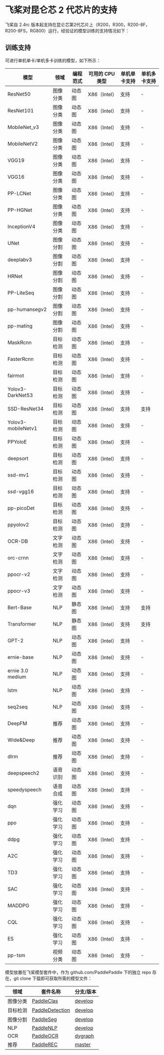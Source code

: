 # 飞桨对昆仑芯 2 代芯片的支持

飞桨自 2.4rc 版本起支持在昆仑芯第2代芯片上（R200，R300，R200-8F，R200-8FS，RG800）运行，经验证的模型训练的支持情况如下：

## 训练支持

可进行单机单卡/单机多卡训练的模型，如下所示：

| 模型                 | 领域   | 编程范式 | 可用的 CPU 类型 | 单机单卡支持 | 单机多卡支持 |
| ------------------ | ---- | ---- | ---------- | ------ | ------ |
| ResNet50           | 图像分类 | 动态图  | X86（Intel） | 支持     | -      |
| ResNet101          | 图像分类 | 动态图  | X86（Intel） | 支持     | -      |
| MobileNet_v3       | 图像分类 | 动态图  | X86（Intel） | 支持     | -      |
| MobileNetV2        | 图像分类 | 动态图  | X86（Intel） | 支持     | -      |
| VGG19              | 图像分类 | 动态图  | X86（Intel） | 支持     | -      |
| VGG16              | 图像分类 | 动态图  | X86（Intel） | 支持     | -      |
| PP-LCNet           | 图像分类 | 动态图  | X86（Intel） | 支持     | -      |
| PP-HGNet           | 图像分类 | 动态图  | X86（Intel） | 支持     | -      |
| InceptionV4        | 图像分类 | 动态图  | X86（Intel） | 支持     | -      |
| UNet               | 图像分割 | 动态图  | X86（Intel） | 支持     | -      |
| deeplabv3          | 图像分割 | 动态图  | X86（Intel） | 支持     | -      |
| HRNet              | 图像分割 | 动态图  | X86（Intel） | 支持     | -      |
| PP-LiteSeq         | 图像分割 | 动态图  | X86（Intel） | 支持     | -      |
| pp-humansegv2      | 图像分割 | 动态图  | X86（Intel） | 支持     | -      |
| pp-mating          | 图像分割 | 动态图  | X86（Intel） | 支持     | -      |
| MaskRcnn           | 目标检测 | 动态图  | X86（Intel） | 支持     | -      |
| FasterRcnn         | 目标检测 | 动态图  | X86（Intel） | 支持     | -      |
| fairmot            | 目标检测 | 动态图  | X86（Intel） | 支持     | -      |
| Yolov3-DarkNet53   | 目标检测 | 动态图  | X86（Intel） | 支持     | -      |
| SSD-ResNet34       | 目标检测 | 动态图  | X86（Intel） | 支持     | 支持     |
| Yolov3-mobileNetv1 | 目标检测 | 动态图  | X86（Intel） | 支持     | -      |
| PPYoloE            | 目标检测 | 动态图  | X86（Intel） | 支持     | -      |
| deepsort           | 目标检测 | 动态图  | X86（Intel） | 支持     | -      |
| ssd-mv1            | 目标检测 | 动态图  | X86（Intel） | 支持     | -      |
| ssd-vgg16          | 目标检测 | 动态图  | X86（Intel） | 支持     | -      |
| pp-picoDet         | 目标检测 | 动态图  | X86（Intel） | 支持     | -      |
| ppyolov2           | 目标检测 | 动态图  | X86（Intel） | 支持     | -      |
| OCR-DB             | 文字检测 | 动态图  | X86（Intel） | 支持     | -      |
| orc-crnn           | 文字检测 | 动态图  | X86（Intel） | 支持     | -      |
| ppocr-v2           | 文字检测 | 动态图  | X86（Intel） | 支持     | -      |
| ppocr-v3           | 文字检测 | 动态图  | X86（Intel） | 支持     | -      |
| Bert-Base          | NLP  | 静态图  | X86（Intel） | 支持     | 支持     |
| Transformer        | NLP  | 静态图  | X86（Intel） | 支持     | 支持     |
| GPT-2              | NLP  | 动态图  | X86（Intel） | 支持     | -      |
| ernie-base         | NLP  | 动态图  | X86（Intel） | 支持     | -      |
| ernie 3.0 medium   | NLP  | 动态图  | X86（Intel） | 支持     | -      |
| lstm               | NLP  | 动态图  | X86（Intel） | 支持     | -      |
| seq2seq            | NLP  | 动态图  | X86（Intel） | 支持     | -      |
| DeepFM             | 推荐   | 动态图  | X86（Intel） | 支持     | -      |
| Wide&Deep          | 推荐   | 动态图  | X86（Intel） | 支持     | -      |
| dlrm               | 推荐   | 动态图  | X86（Intel） | 支持     | -      |
| deepspeech2        | 语音识别 | 动态图  | X86（Intel） | 支持     | -      |
| speedyspeech       | 语音合成 | 动态图  | X86（Intel） | 支持     | -      |
| dqn                | 强化学习 | 动态图  | X86（Intel） | 支持     | -      |
| ppo                | 强化学习 | 动态图  | X86（Intel） | 支持     | -      |
| ddpg               | 强化学习 | 动态图  | X86（Intel） | 支持     | -      |
| A2C                | 强化学习 | 动态图  | X86（Intel） | 支持     | -      |
| TD3                | 强化学习 | 动态图  | X86（Intel） | 支持     | -      |
| SAC                | 强化学习 | 动态图  | X86（Intel） | 支持     | -      |
| MADDPG             | 强化学习 | 动态图  | X86（Intel） | 支持     | -      |
| CQL                | 强化学习 | 动态图  | X86（Intel） | 支持     | -      |
| ES                 | 强化学习 | 动态图  | X86（Intel） | 支持     | -      |
| pp-tsm             | 视频分类 | 动态图  | X86（Intel） | 支持     | -      |

模型放置在飞桨模型套件中，作为 github.com/PaddlePaddle 下的独立 repo 存在，git clone 下载即可获取所需的模型文件：

| 领域   | 套件名称                                                               | 分支/版本                                                                   |
| ---- | ------------------------------------------------------------------ | ----------------------------------------------------------------------- |
| 图像分类 | [PaddleClas](https://github.com/PaddlePaddle/PaddleClas)           | [develop](https://github.com/PaddlePaddle/PaddleClas/tree/develop)      |
| 目标检测 | [PaddleDetection](https://github.com/PaddlePaddle/PaddleDetection) | [develop](https://github.com/PaddlePaddle/PaddleDetection/tree/develop) |
| 图像分割 | [PaddleSeg](https://github.com/PaddlePaddle/PaddleSeg)             | [develop](https://github.com/PaddlePaddle/PaddleSeg/tree/develop)       |
| NLP  | [PaddleNLP](https://github.com/PaddlePaddle/PaddleNLP)             | [develop](https://github.com/PaddlePaddle/PaddleNLP/tree/develop)       |
| OCR  | [PaddleOCR](https://github.com/PaddlePaddle/PaddleOCR)             | [dygraph](https://github.com/PaddlePaddle/PaddleOCR/tree/dygraph)       |
| 推荐   | [PaddleREC](https://github.com/PaddlePaddle/PaddleRec)             | [master](https://github.com/PaddlePaddle/PaddleRec/tree/master)         |




